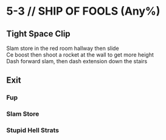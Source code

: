 # 5-3 // SHIP OF FOOLS (Any%)
## Tight Space Clip
Slam store in the red room hallway then slide <br />
Ce boost then shoot a rocket at the wall to get more height <br />
Dash forward slam, then dash extension down the stairs <br />
## Exit
### Fup
### Slam Store
### Stupid Hell Strats
